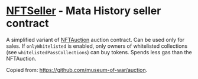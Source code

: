 # [NFTSeller](/contracts/NFTSeller.sol) - Mata History seller contract

A simplified variant of [NFTAuction](./NFTAuction.md) auction contract.
Can be used only for sales.
If `onlyWhitelisted` is enabled, only owners of whitelisted collections (see `whitelistedPassCollections`) can buy tokens.
Spends less gas than the NFTAuction.

Copied from: https://github.com/museum-of-war/auction.
